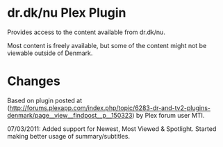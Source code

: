 dr.dk/nu Plex Plugin
====================

Provides access to the content available from dr.dk/nu.

Most content is freely available, but some of the content might not be
viewable outside of Denmark.

Changes
=======
Based on plugin posted at
(http://forums.plexapp.com/index.php/topic/6283-dr-and-tv2-plugins-denmark/page__view__findpost__p__150323)
by Plex forum user MTI.

07/03/2011: 
	    Added support for Newest, Most Viewed & Spotlight.
	    Started making better usage of summary/subtitles.

